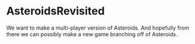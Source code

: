 AsteroidsRevisited
==================

We want to make a multi-player version of Asteroids. And hopefully from there we can possibly make a new game branching off of Asteroids.
